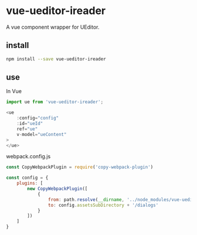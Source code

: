 # vue-ueditor-ireader

A vue component wrapper for UEditor.

## install

```bash
npm install --save vue-ueditor-ireader
```

## use

In Vue

```javascript
import ue from 'vue-ueditor-ireader';

<ue 
    :config="config"
    :id="ueId"
    ref="ue"
    v-model="ueContent"
>
</ue>

```

webpack.config.js

```javascript
const CopyWebpackPlugin = require('copy-webpack-plugin')

const config = {
    plugins: [
        new CopyWebpackPlugin([
            {
                from: path.resolve(__dirname, '../node_modules/vue-ueditor-ireader/src/static/dialogs'),
                to: config.assetsSubDirectory + '/dialogs'
            }
        ])
    ]
}

```
